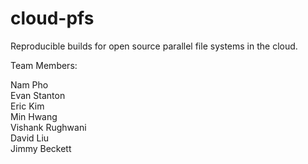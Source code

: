 # cloud-pfs
Reproducible builds for open source parallel file systems in the cloud.

Team Members:

Nam Pho  
Evan Stanton  
Eric Kim  
Min Hwang  
Vishank Rughwani  
David Liu  
Jimmy Beckett  
